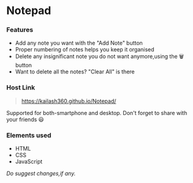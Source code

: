 # Notepad

### Features
- Add any note you want with the "Add Note" button
- Proper numbering of notes helps you keep it organised
- Delete any insignificant note you do not want anymore,using the 🗑️ button
- Want to delete all the notes? "Clear All" is there

### Host Link
> https://kailash360.github.io/Notepad/

Supported for both-smartphone and desktop. Don't forget to share with your friends 😃

### Elements used
- HTML
- CSS
- JavaScript

_Do suggest changes,if any._

